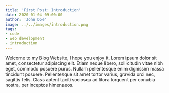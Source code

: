 ```yaml
---
title: 'First Post: Introduction'
date: 2020-01-04 09:00:00
author: 'John Doe'
image: ../../images/introduction.png
tags: 
- code
- web development
- introduction
---
```


Welcome to my Blog Website, I hope you enjoy it.
Lorem ipsum dolor sit amet, consectetur adipiscing elit. Etiam neque libero, sollicitudin vitae nibh eget, commodo posuere purus. Nullam pellentesque enim dignissim massa tincidunt posuere. Pellentesque sit amet tortor varius, gravida orci nec, sagittis felis. Class aptent taciti sociosqu ad litora torquent per conubia nostra, per inceptos himenaeos.